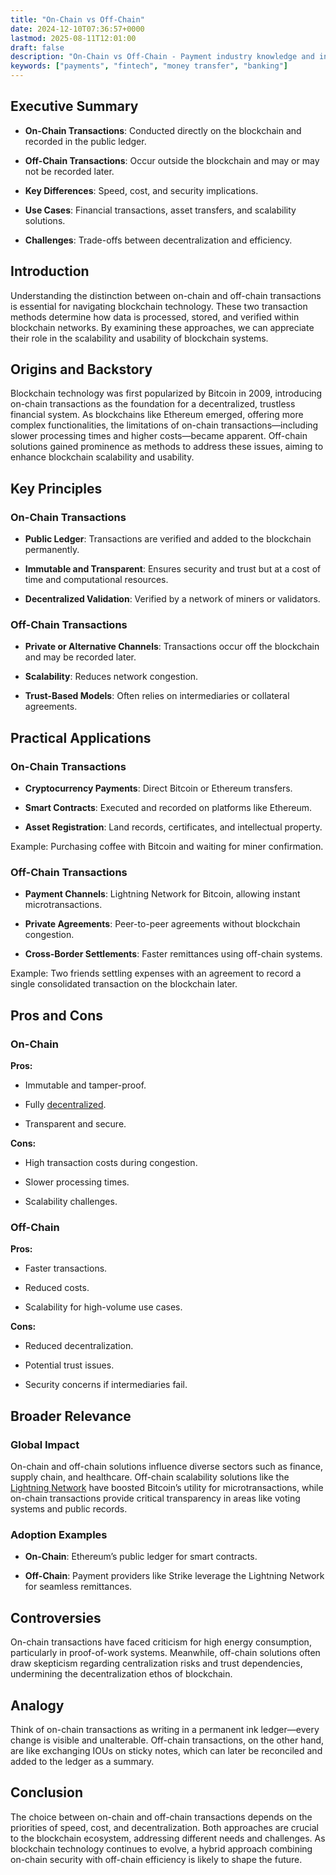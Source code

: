 ```yaml
---
title: "On-Chain vs Off-Chain"
date: 2024-12-10T07:36:57+0000
lastmod: 2025-08-11T12:01:00
draft: false
description: "On-Chain vs Off-Chain - Payment industry knowledge and insights"
keywords: ["payments", "fintech", "money transfer", "banking"]
---
```


## Executive Summary

- **On-Chain Transactions**: Conducted directly on the blockchain and recorded in the public ledger.

- **Off-Chain Transactions**: Occur outside the blockchain and may or may not be recorded later.

- **Key Differences**: Speed, cost, and security implications.

- **Use Cases**: Financial transactions, asset transfers, and scalability solutions.

- **Challenges**: Trade-offs between decentralization and efficiency.

## Introduction

Understanding the distinction between on-chain and off-chain transactions is essential for navigating blockchain technology. These two transaction methods determine how data is processed, stored, and verified within blockchain networks. By examining these approaches, we can appreciate their role in the scalability and usability of blockchain systems.

## Origins and Backstory

Blockchain technology was first popularized by Bitcoin in 2009, introducing on-chain transactions as the foundation for a decentralized, trustless financial system. As blockchains like Ethereum emerged, offering more complex functionalities, the limitations of on-chain transactions—including slower processing times and higher costs—became apparent. Off-chain solutions gained prominence as methods to address these issues, aiming to enhance blockchain scalability and usability.

## Key Principles

### On-Chain Transactions

- **Public Ledger**: Transactions are verified and added to the blockchain permanently.

- **Immutable and Transparent**: Ensures security and trust but at a cost of time and computational resources.

- **Decentralized Validation**: Verified by a network of miners or validators.

### Off-Chain Transactions

- **Private or Alternative Channels**: Transactions occur off the blockchain and may be recorded later.

- **Scalability**: Reduces network congestion.

- **Trust-Based Models**: Often relies on intermediaries or collateral agreements.

## Practical Applications

### On-Chain Transactions

- **Cryptocurrency Payments**: Direct Bitcoin or Ethereum transfers.

- **Smart Contracts**: Executed and recorded on platforms like Ethereum.

- **Asset Registration**: Land records, certificates, and intellectual property.

Example: Purchasing coffee with Bitcoin and waiting for miner confirmation.

### Off-Chain Transactions

- **Payment Channels**: Lightning Network for Bitcoin, allowing instant microtransactions.

- **Private Agreements**: Peer-to-peer agreements without blockchain congestion.

- **Cross-Border Settlements**: Faster remittances using off-chain systems.

Example: Two friends settling expenses with an agreement to record a single consolidated transaction on the blockchain later.

## Pros and Cons

### On-Chain

**Pros:**

- Immutable and tamper-proof.

- Fully [decentralized](https://faisalkhanllc.xyz/resources/payments-wiki/c/centralized-vs-decentralized/).

- Transparent and secure.

**Cons:**

- High transaction costs during congestion.

- Slower processing times.

- Scalability challenges.

### Off-Chain

**Pros:**

- Faster transactions.

- Reduced costs.

- Scalability for high-volume use cases.

**Cons:**

- Reduced decentralization.

- Potential trust issues.

- Security concerns if intermediaries fail.

## Broader Relevance

### Global Impact

On-chain and off-chain solutions influence diverse sectors such as finance, supply chain, and healthcare. Off-chain scalability solutions like the [Lightning Network](https://faisalkhanllc.xyz/resources/payments-wiki/l/lightning-network/) have boosted Bitcoin’s utility for microtransactions, while on-chain transactions provide critical transparency in areas like voting systems and public records.

### Adoption Examples

- **On-Chain**: Ethereum’s public ledger for smart contracts.

- **Off-Chain**: Payment providers like Strike leverage the Lightning Network for seamless remittances.

## Controversies

On-chain transactions have faced criticism for high energy consumption, particularly in proof-of-work systems. Meanwhile, off-chain solutions often draw skepticism regarding centralization risks and trust dependencies, undermining the decentralization ethos of blockchain.

## Analogy

Think of on-chain transactions as writing in a permanent ink ledger—every change is visible and unalterable. Off-chain transactions, on the other hand, are like exchanging IOUs on sticky notes, which can later be reconciled and added to the ledger as a summary.

## Conclusion

The choice between on-chain and off-chain transactions depends on the priorities of speed, cost, and decentralization. Both approaches are crucial to the blockchain ecosystem, addressing different needs and challenges. As blockchain technology continues to evolve, a hybrid approach combining on-chain security with off-chain efficiency is likely to shape the future.